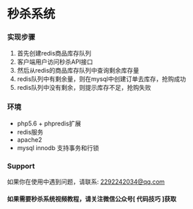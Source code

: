# 秒杀系统

### 实现步骤
1. 首先创建redis商品库存队列
2. 客户端用户访问秒杀API接口
3. 然后从redis的商品库存队列中查询剩余库存量
4. redis队列中有剩余量，则在mysql中创建订单去库存，抢购成功
5. redis队列中没有剩余，则提示库存不足，抢购失败

### 环境
* php5.6 + phpredis扩展
* redis服务
* apache2
* mysql innodb 支持事务和行锁

### Support

如果你在使用中遇到问题，请联系: [2292242034@qq.com](mailto:2292242034@qq.com)

#### 如果需要秒杀系统视频教程，请关注微信公众号[ 代码技巧 ]获取



